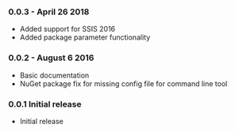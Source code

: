 ### 0.0.3 - April 26 2018

* Added support for SSIS 2016
* Added package parameter functionality

### 0.0.2 - August 6 2016

* Basic documentation
* NuGet package fix for missing config file for command line tool

### 0.0.1 Initial release

* Initial release
